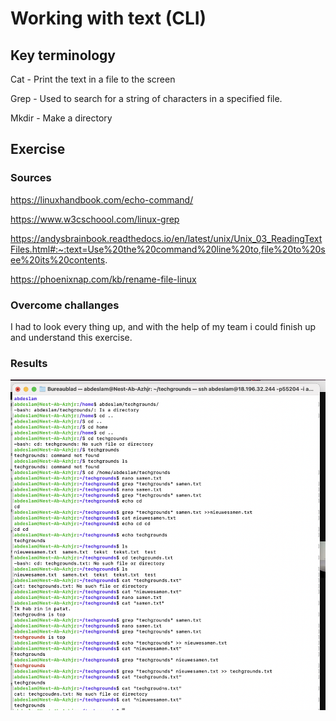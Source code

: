 # Working with text (CLI)


## Key terminology

Cat - Print the text in a file to the screen

Grep - Used to search for a string of characters in a specified file.

Mkdir - Make a directory

## Exercise
### Sources
https://linuxhandbook.com/echo-command/

https://www.w3cschoool.com/linux-grep

https://andysbrainbook.readthedocs.io/en/latest/unix/Unix_03_ReadingTextFiles.html#:~:text=Use%20the%20command%20line%20to,file%20to%20see%20its%20contents.

https://phoenixnap.com/kb/rename-file-linux

### Overcome challanges
I had to look every thing up, and with the help of my team i could finish up and understand this exercise.

### Results
![screenshot](../00_includes/linux3.png)
